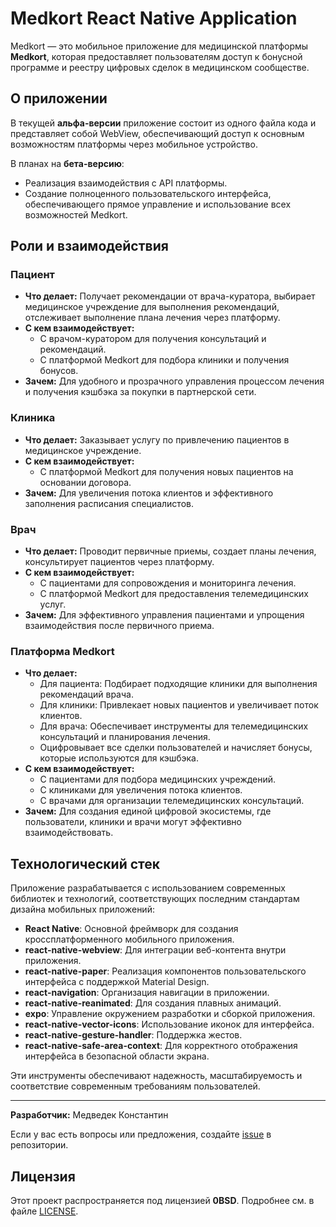 # Medkort React Native Application

Medkort — это мобильное приложение для медицинской платформы **Medkort**, которая предоставляет пользователям доступ к бонусной программе и реестру цифровых сделок в медицинском сообществе.

## О приложении

В текущей **альфа-версии** приложение состоит из одного файла кода и представляет собой WebView, обеспечивающий доступ к основным возможностям платформы через мобильное устройство. 

В планах на **бета-версию**:
- Реализация взаимодействия с API платформы.
- Создание полноценного пользовательского интерфейса, обеспечивающего прямое управление и использование всех возможностей Medkort.

## Роли и взаимодействия

### Пациент
- **Что делает:** Получает рекомендации от врача-куратора, выбирает медицинское учреждение для выполнения рекомендаций, отслеживает выполнение плана лечения через платформу.
- **С кем взаимодействует:**
  - С врачом-куратором для получения консультаций и рекомендаций.
  - С платформой Medkort для подбора клиники и получения бонусов.
- **Зачем:** Для удобного и прозрачного управления процессом лечения и получения кэшбэка за покупки в партнерской сети.

### Клиника
- **Что делает:** Заказывает услугу по привлечению пациентов в медицинское учреждение.
- **С кем взаимодействует:**
  - С платформой Medkort для получения новых пациентов на основании договора.
- **Зачем:** Для увеличения потока клиентов и эффективного заполнения расписания специалистов.

### Врач
- **Что делает:** Проводит первичные приемы, создает планы лечения, консультирует пациентов через платформу.
- **С кем взаимодействует:**
  - С пациентами для сопровождения и мониторинга лечения.
  - С платформой Medkort для предоставления телемедицинских услуг.
- **Зачем:** Для эффективного управления пациентами и упрощения взаимодействия после первичного приема.

### Платформа Medkort
- **Что делает:** 
  - Для пациента: Подбирает подходящие клиники для выполнения рекомендаций врача.
  - Для клиники: Привлекает новых пациентов и увеличивает поток клиентов.
  - Для врача: Обеспечивает инструменты для телемедицинских консультаций и планирования лечения.
  - Оцифровывает все сделки пользователей и начисляет бонусы, которые используются для кэшбэка.
- **С кем взаимодействует:** 
  - С пациентами для подбора медицинских учреждений.
  - С клиниками для увеличения потока клиентов.
  - С врачами для организации телемедицинских консультаций.
- **Зачем:** Для создания единой цифровой экосистемы, где пользователи, клиники и врачи могут эффективно взаимодействовать.

## Технологический стек

Приложение разрабатывается с использованием современных библиотек и технологий, соответствующих последним стандартам дизайна мобильных приложений:

- **React Native**: Основной фреймворк для создания кроссплатформенного мобильного приложения.
- **react-native-webview**: Для интеграции веб-контента внутри приложения.
- **react-native-paper**: Реализация компонентов пользовательского интерфейса с поддержкой Material Design.
- **react-navigation**: Организация навигации в приложении.
- **react-native-reanimated**: Для создания плавных анимаций.
- **expo**: Управление окружением разработки и сборкой приложения.
- **react-native-vector-icons**: Использование иконок для интерфейса.
- **react-native-gesture-handler**: Поддержка жестов.
- **react-native-safe-area-context**: Для корректного отображения интерфейса в безопасной области экрана.

Эти инструменты обеспечивают надежность, масштабируемость и соответствие современным требованиям пользователей.

---

**Разработчик:** Медведек Константин

Если у вас есть вопросы или предложения, создайте [issue](https://github.com/GODAOSOFTWARE/medkort_react_native/issues) в репозитории.

## Лицензия

Этот проект распространяется под лицензией **0BSD**. Подробнее см. в файле [LICENSE](./LICENSE).
